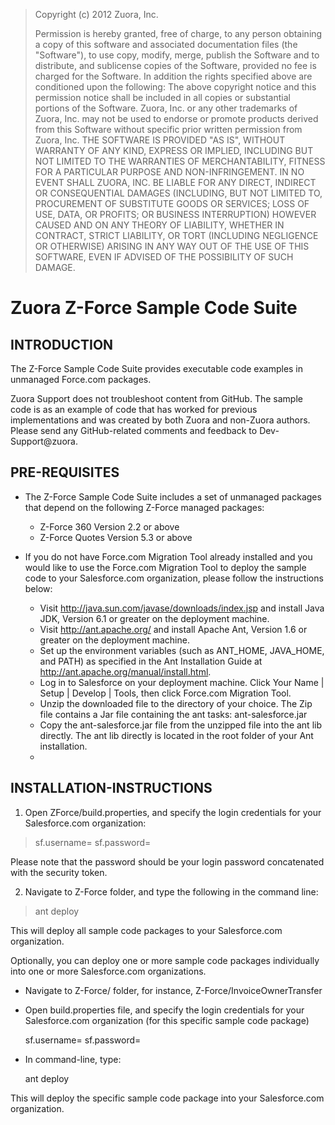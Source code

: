 

> Copyright (c) 2012 Zuora, Inc.
> 
> Permission is hereby granted, free of
> charge, to any person obtaining a copy
> of  this software and associated
> documentation files (the "Software"),
> to use copy,  modify, merge, publish
> the Software and to distribute, and
> sublicense copies of  the Software,
> provided no fee is charged for the
> Software.  In addition the rights
> specified above are conditioned upon
> the following: The above copyright
> notice and this permission notice
> shall be included in all copies or
> substantial portions of the Software.
> Zuora, Inc. or any other trademarks of
> Zuora, Inc.  may not be used to
> endorse or promote products derived
> from this Software without specific
> prior written permission from Zuora,
> Inc. THE SOFTWARE IS PROVIDED "AS IS",
> WITHOUT WARRANTY OF ANY KIND, EXPRESS
> OR IMPLIED, INCLUDING BUT NOT LIMITED
> TO THE WARRANTIES OF MERCHANTABILITY,
> FITNESS FOR A PARTICULAR PURPOSE AND
> NON-INFRINGEMENT. IN NO EVENT SHALL
> ZUORA, INC. BE LIABLE FOR ANY DIRECT,
> INDIRECT OR CONSEQUENTIAL DAMAGES
> (INCLUDING, BUT NOT LIMITED TO,
> PROCUREMENT OF SUBSTITUTE GOODS OR
> SERVICES; LOSS OF USE, DATA, OR
> PROFITS; OR BUSINESS INTERRUPTION)
> HOWEVER CAUSED AND ON ANY THEORY OF
> LIABILITY, WHETHER IN CONTRACT, STRICT
> LIABILITY, OR TORT (INCLUDING
> NEGLIGENCE OR OTHERWISE) ARISING IN
> ANY WAY OUT OF THE USE OF THIS
> SOFTWARE, EVEN IF ADVISED OF THE
> POSSIBILITY OF SUCH DAMAGE.

**Zuora Z-Force Sample Code Suite**
======================

INTRODUCTION
--

The Z-Force Sample Code Suite provides executable code examples in unmanaged Force.com packages. 

Zuora Support does not troubleshoot content from GitHub. The sample code is as an example of code 
that has worked for previous implementations and was created by both Zuora and non-Zuora authors. 
Please send any GitHub-related comments and feedback to Dev-Support@zuora.

PRE-REQUISITES
--

* The Z-Force Sample Code Suite includes a set of unmanaged packages that depend on the following Z-Force managed packages:
  * Z-Force 360 Version 2.2 or above
  * Z-Force Quotes Version 5.3 or above

* If you do not have Force.com Migration Tool already installed and you would like to use the Force.com Migration Tool to deploy the sample code to your Salesforce.com organization, please follow the instructions below: 
  * Visit http://java.sun.com/javase/downloads/index.jsp and install Java JDK, Version 6.1 or greater on the deployment machine.
  * Visit http://ant.apache.org/ and install Apache Ant, Version 1.6 or greater on the deployment machine.
  * Set up the environment variables (such as ANT_HOME, JAVA_HOME, and PATH) as specified in the Ant Installation Guide at http://ant.apache.org/manual/install.html.
  * Log in to Salesforce on your deployment machine. Click Your Name | Setup | Develop | Tools, then click Force.com Migration Tool.
  * Unzip the downloaded file to the directory of your choice. The Zip file contains a Jar file containing the ant tasks: ant-salesforce.jar
  * Copy the ant-salesforce.jar file from the unzipped file into the ant lib directly.  The ant lib directly is located in the root folder of your Ant installation. 
  * 

INSTALLATION-INSTRUCTIONS
-------------------------

1. Open ZForce/build.properties, and specify the login credentials for your Salesforce.com organization: 

>sf.username=
>sf.password= 

Please note that the password should be your login password concatenated with the security token.

2. Navigate to Z-Force folder, and type the following in the command line: 
>ant deploy

This will deploy all sample code packages to your Salesforce.com organization.

Optionally, you can deploy one or more sample code packages individually into one or more Salesforce.com organizations. 
  * Navigate to Z-Force/<Sample Code Package> folder, for instance, Z-Force/InvoiceOwnerTransfer
  * Open build.properties file, and specify the login credentials for your Salesforce.com organization (for this specific sample code package)

    sf.username=
    sf.password= 
    

* In command-line, type:

    ant deploy

This will deploy the specific sample code package into your Salesforce.com organization.